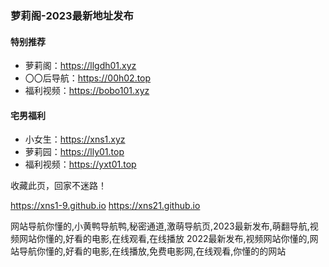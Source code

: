 ### 萝莉阁-2023最新地址发布

#### 特别推荐

* 萝莉阁：https://llgdh01.xyz
* 〇〇后导航：https://00h02.top
* 福利视频：https://bobo101.xyz


#### 宅男福利

* 小女生：https://xns1.xyz
* 萝莉园：https://lly01.top
* 福利视频：https://yxt01.top

收藏此页，回家不迷路！

https://xns1-9.github.io
https://xns21.github.io

网站导航你懂的,小黄鸭导航鸭,秘密通道,激萌导航页,2023最新发布,萌翻导航,视频网站你懂的,好看的电影,在线观看,在线播放
2022最新发布,视频网站你懂的,网站导航你懂的,好看的电影,在线播放,免费电影网,在线观看,你懂的的网站
